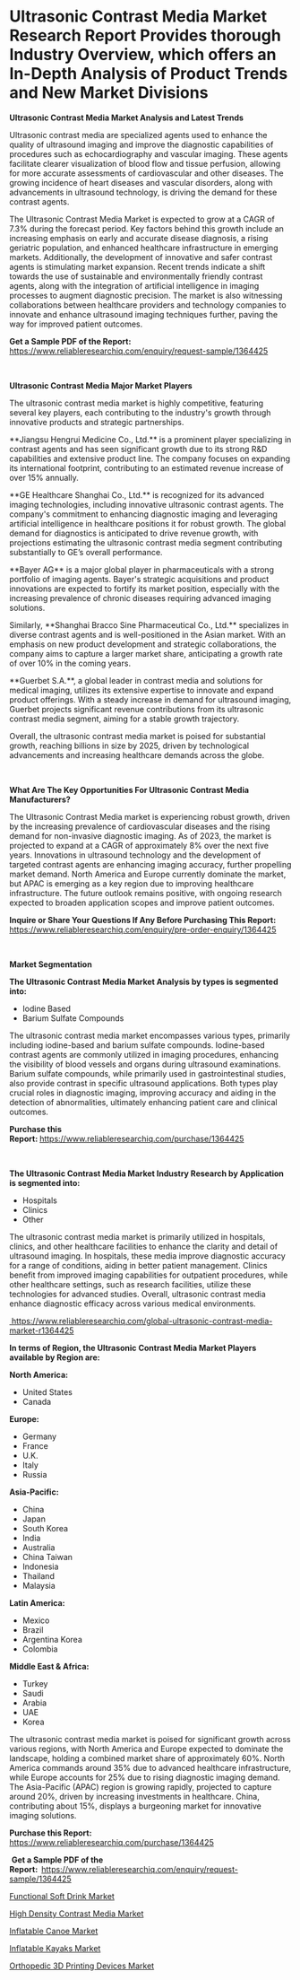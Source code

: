 <p><h1>Ultrasonic Contrast Media Market Research Report Provides thorough Industry Overview, which offers an In-Depth Analysis of Product Trends and New Market Divisions</h1></p><p><strong>Ultrasonic Contrast Media Market Analysis and Latest Trends</strong></p>
<p><p>Ultrasonic contrast media are specialized agents used to enhance the quality of ultrasound imaging and improve the diagnostic capabilities of procedures such as echocardiography and vascular imaging. These agents facilitate clearer visualization of blood flow and tissue perfusion, allowing for more accurate assessments of cardiovascular and other diseases. The growing incidence of heart diseases and vascular disorders, along with advancements in ultrasound technology, is driving the demand for these contrast agents.</p><p>The Ultrasonic Contrast Media Market is expected to grow at a CAGR of 7.3% during the forecast period. Key factors behind this growth include an increasing emphasis on early and accurate disease diagnosis, a rising geriatric population, and enhanced healthcare infrastructure in emerging markets. Additionally, the development of innovative and safer contrast agents is stimulating market expansion. Recent trends indicate a shift towards the use of sustainable and environmentally friendly contrast agents, along with the integration of artificial intelligence in imaging processes to augment diagnostic precision. The market is also witnessing collaborations between healthcare providers and technology companies to innovate and enhance ultrasound imaging techniques further, paving the way for improved patient outcomes.</p></p>
<p><strong>Get a Sample PDF of the Report:&nbsp;</strong> <a href="https://www.reliableresearchiq.com/enquiry/request-sample/1364425?utm_campaign=1577&utm_medium=2&utm_source=Github&utm_content=ia&utm_term=21102024&utm_id=ultrasonic-contrast-media">https://www.reliableresearchiq.com/enquiry/request-sample/1364425</a></p>
<p>&nbsp;</p>
<p><strong>Ultrasonic Contrast Media Major Market Players</strong></p>
<p><p>The ultrasonic contrast media market is highly competitive, featuring several key players, each contributing to the industry's growth through innovative products and strategic partnerships.</p><p>**Jiangsu Hengrui Medicine Co., Ltd.** is a prominent player specializing in contrast agents and has seen significant growth due to its strong R&D capabilities and extensive product line. The company focuses on expanding its international footprint, contributing to an estimated revenue increase of over 15% annually.</p><p>**GE Healthcare Shanghai Co., Ltd.** is recognized for its advanced imaging technologies, including innovative ultrasonic contrast agents. The company's commitment to enhancing diagnostic imaging and leveraging artificial intelligence in healthcare positions it for robust growth. The global demand for diagnostics is anticipated to drive revenue growth, with projections estimating the ultrasonic contrast media segment contributing substantially to GE’s overall performance.</p><p>**Bayer AG** is a major global player in pharmaceuticals with a strong portfolio of imaging agents. Bayer's strategic acquisitions and product innovations are expected to fortify its market position, especially with the increasing prevalence of chronic diseases requiring advanced imaging solutions.</p><p>Similarly, **Shanghai Bracco Sine Pharmaceutical Co., Ltd.** specializes in diverse contrast agents and is well-positioned in the Asian market. With an emphasis on new product development and strategic collaborations, the company aims to capture a larger market share, anticipating a growth rate of over 10% in the coming years.</p><p>**Guerbet S.A.**, a global leader in contrast media and solutions for medical imaging, utilizes its extensive expertise to innovate and expand product offerings. With a steady increase in demand for ultrasound imaging, Guerbet projects significant revenue contributions from its ultrasonic contrast media segment, aiming for a stable growth trajectory.</p><p>Overall, the ultrasonic contrast media market is poised for substantial growth, reaching billions in size by 2025, driven by technological advancements and increasing healthcare demands across the globe.</p></p>
<p>&nbsp;</p>
<p><strong>What Are The Key Opportunities For Ultrasonic Contrast Media Manufacturers?</strong></p>
<p><p>The Ultrasonic Contrast Media market is experiencing robust growth, driven by the increasing prevalence of cardiovascular diseases and the rising demand for non-invasive diagnostic imaging. As of 2023, the market is projected to expand at a CAGR of approximately 8% over the next five years. Innovations in ultrasound technology and the development of targeted contrast agents are enhancing imaging accuracy, further propelling market demand. North America and Europe currently dominate the market, but APAC is emerging as a key region due to improving healthcare infrastructure. The future outlook remains positive, with ongoing research expected to broaden application scopes and improve patient outcomes.</p></p>
<p><strong>Inquire or Share Your Questions If Any Before Purchasing This Report:</strong> <a href="https://www.reliableresearchiq.com/enquiry/pre-order-enquiry/1364425?utm_campaign=1577&utm_medium=2&utm_source=Github&utm_content=ia&utm_term=21102024&utm_id=ultrasonic-contrast-media">https://www.reliableresearchiq.com/enquiry/pre-order-enquiry/1364425</a></p>
<p>&nbsp;</p>
<p><strong>Market Segmentation</strong></p>
<p><strong>The Ultrasonic Contrast Media Market Analysis by types is segmented into:</strong></p>
<p><ul><li>Iodine Based</li><li>Barium Sulfate Compounds</li></ul></p>
<p><p>The ultrasonic contrast media market encompasses various types, primarily including iodine-based and barium sulfate compounds. Iodine-based contrast agents are commonly utilized in imaging procedures, enhancing the visibility of blood vessels and organs during ultrasound examinations. Barium sulfate compounds, while primarily used in gastrointestinal studies, also provide contrast in specific ultrasound applications. Both types play crucial roles in diagnostic imaging, improving accuracy and aiding in the detection of abnormalities, ultimately enhancing patient care and clinical outcomes.</p></p>
<p><strong>Purchase this Report:&nbsp;</strong><a href="https://www.reliableresearchiq.com/purchase/1364425?utm_campaign=1577&utm_medium=2&utm_source=Github&utm_content=ia&utm_term=21102024&utm_id=ultrasonic-contrast-media">https://www.reliableresearchiq.com/purchase/1364425</a></p>
<p>&nbsp;</p>
<p><strong>The Ultrasonic Contrast Media Market Industry Research by Application is segmented into:</strong></p>
<p><ul><li>Hospitals</li><li>Clinics</li><li>Other</li></ul></p>
<p><p>The ultrasonic contrast media market is primarily utilized in hospitals, clinics, and other healthcare facilities to enhance the clarity and detail of ultrasound imaging. In hospitals, these media improve diagnostic accuracy for a range of conditions, aiding in better patient management. Clinics benefit from improved imaging capabilities for outpatient procedures, while other healthcare settings, such as research facilities, utilize these technologies for advanced studies. Overall, ultrasonic contrast media enhance diagnostic efficacy across various medical environments.</p></p>
<p><a href="https://www.reliableresearchiq.com/global-ultrasonic-contrast-media-market-r1364425?utm_campaign=1577&utm_medium=2&utm_source=Github&utm_content=ia&utm_term=21102024&utm_id=ultrasonic-contrast-media">&nbsp;https://www.reliableresearchiq.com/global-ultrasonic-contrast-media-market-r1364425</a></p>
<p><strong>In terms of Region, the Ultrasonic Contrast Media Market Players available by Region are:</strong></p>
<p>
    <p> <strong> North America: </strong>
        <ul>
            <li>United States</li>
            <li>Canada</li>
        </ul>
        </p> 
    <p> <strong> Europe: </strong>
        <ul>
            <li>Germany</li>
            <li>France</li>
            <li>U.K.</li>
            <li>Italy</li>
            <li>Russia</li>
        </ul>
        </p> 
    <p> <strong> Asia-Pacific: </strong>
        <ul>
            <li>China</li>
            <li>Japan</li>
            <li>South Korea</li>
            <li>India</li>
            <li>Australia</li>
            <li>China Taiwan</li>
            <li>Indonesia</li>
            <li>Thailand</li>
            <li>Malaysia</li>
        </ul>
        </p> 
    <p> <strong> Latin America: </strong>
        <ul>
            <li>Mexico</li>
            <li>Brazil</li>
            <li>Argentina Korea</li>
            <li>Colombia</li>
        </ul>
        </p> 
    <p> <strong> Middle East & Africa: </strong>
        <ul>
            <li>Turkey</li>
            <li>Saudi</li>
            <li>Arabia</li>
            <li>UAE</li>
            <li>Korea</li>
        </ul>
    </p>
    </p>
<p><p>The ultrasonic contrast media market is poised for significant growth across various regions, with North America and Europe expected to dominate the landscape, holding a combined market share of approximately 60%. North America commands around 35% due to advanced healthcare infrastructure, while Europe accounts for 25% due to rising diagnostic imaging demand. The Asia-Pacific (APAC) region is growing rapidly, projected to capture around 20%, driven by increasing investments in healthcare. China, contributing about 15%, displays a burgeoning market for innovative imaging solutions.</p></p>
<p><strong>Purchase this Report: </strong><a href="https://www.reliableresearchiq.com/purchase/1364425?utm_campaign=1577&utm_medium=2&utm_source=Github&utm_content=ia&utm_term=21102024&utm_id=ultrasonic-contrast-media">https://www.reliableresearchiq.com/purchase/1364425</a></p>
<p>&nbsp;<strong>Get a Sample PDF of the Report:&nbsp;&nbsp;</strong><a href="https://www.reliableresearchiq.com/enquiry/request-sample/1364425?utm_campaign=1577&utm_medium=2&utm_source=Github&utm_content=ia&utm_term=21102024&utm_id=ultrasonic-contrast-media">https://www.reliableresearchiq.com/enquiry/request-sample/1364425</a></p>
<p><strong></strong></p>
<p><p><a href="https://github.com/wenonaelwil/Market-Research-Report-List-1/blob/main/functional-soft-drink-market.md?utm_campaign=1577&utm_medium=2&utm_source=Github&utm_content=ia&utm_term=21102024&utm_id=ultrasonic-contrast-media">Functional Soft Drink Market</a></p><p><a href="https://github.com/quannafeagen6eh/Market-Research-Report-List-1/blob/main/high-density-contrast-media-market.md?utm_campaign=1577&utm_medium=2&utm_source=Github&utm_content=ia&utm_term=21102024&utm_id=ultrasonic-contrast-media">High Density Contrast Media Market</a></p><p><a href="https://issuu.com/reportprime-2/docs/inflatable-canoe-market-size-2030.p_06d25b5401fb66?utm_campaign=1577&utm_medium=2&utm_source=Github&utm_content=ia&utm_term=21102024&utm_id=ultrasonic-contrast-media">Inflatable Canoe Market</a></p><p><a href="https://issuu.com/reportprime-2/docs/inflatable-kayaks-market-size-2030._7237772a2356ee?utm_campaign=1577&utm_medium=2&utm_source=Github&utm_content=ia&utm_term=21102024&utm_id=ultrasonic-contrast-media">Inflatable Kayaks Market</a></p><p><a href="https://www.linkedin.com/pulse/orthopedic-3d-printing-devices-market-share-analysis-o2npc?utm_campaign=1577&utm_medium=2&utm_source=Github&utm_content=ia&utm_term=21102024&utm_id=ultrasonic-contrast-media">Orthopedic 3D Printing Devices Market</a></p></p>